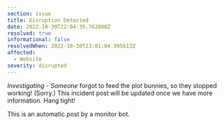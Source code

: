 ```yaml
---
section: issue
title: Disruption Detected
date: 2022-10-30T22:04:35.762800Z
resolved: true
informational: false
resolvedWhen: 2022-10-30T23:01:04.995613Z
affected:
  - Website
severity: disrupted
---
```

*Investigating* - _Someone_ forgot to feed the plot bunnies, so they stopped working! (Sorry.) This incident post will be updated once we have more information. Hang tight!

This is an automatic post by a monitor bot.
        